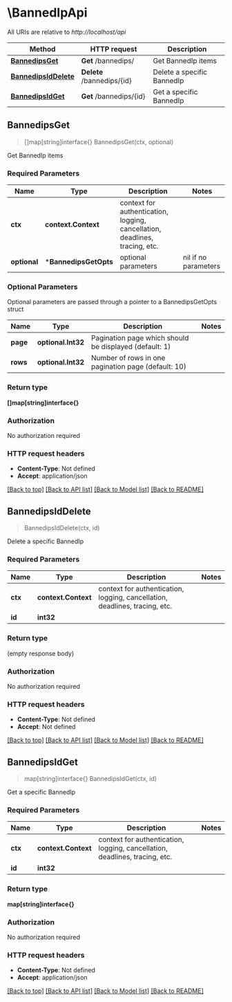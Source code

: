 # \BannedIpApi

All URIs are relative to *http://localhost/api*

Method | HTTP request | Description
------------- | ------------- | -------------
[**BannedipsGet**](BannedIpApi.md#BannedipsGet) | **Get** /bannedips/ | Get BannedIp items
[**BannedipsIdDelete**](BannedIpApi.md#BannedipsIdDelete) | **Delete** /bannedips/{id} | Delete a specific BannedIp
[**BannedipsIdGet**](BannedIpApi.md#BannedipsIdGet) | **Get** /bannedips/{id} | Get a specific BannedIp



## BannedipsGet

> []map[string]interface{} BannedipsGet(ctx, optional)

Get BannedIp items

### Required Parameters


Name | Type | Description  | Notes
------------- | ------------- | ------------- | -------------
**ctx** | **context.Context** | context for authentication, logging, cancellation, deadlines, tracing, etc.
 **optional** | ***BannedipsGetOpts** | optional parameters | nil if no parameters

### Optional Parameters

Optional parameters are passed through a pointer to a BannedipsGetOpts struct


Name | Type | Description  | Notes
------------- | ------------- | ------------- | -------------
 **page** | **optional.Int32**| Pagination page which should be displayed (default: 1) | 
 **rows** | **optional.Int32**| Number of rows in one pagination page (default: 10) | 

### Return type

**[]map[string]interface{}**

### Authorization

No authorization required

### HTTP request headers

- **Content-Type**: Not defined
- **Accept**: application/json

[[Back to top]](#) [[Back to API list]](../README.md#documentation-for-api-endpoints)
[[Back to Model list]](../README.md#documentation-for-models)
[[Back to README]](../README.md)


## BannedipsIdDelete

> BannedipsIdDelete(ctx, id)

Delete a specific BannedIp

### Required Parameters


Name | Type | Description  | Notes
------------- | ------------- | ------------- | -------------
**ctx** | **context.Context** | context for authentication, logging, cancellation, deadlines, tracing, etc.
**id** | **int32**|  | 

### Return type

 (empty response body)

### Authorization

No authorization required

### HTTP request headers

- **Content-Type**: Not defined
- **Accept**: Not defined

[[Back to top]](#) [[Back to API list]](../README.md#documentation-for-api-endpoints)
[[Back to Model list]](../README.md#documentation-for-models)
[[Back to README]](../README.md)


## BannedipsIdGet

> map[string]interface{} BannedipsIdGet(ctx, id)

Get a specific BannedIp

### Required Parameters


Name | Type | Description  | Notes
------------- | ------------- | ------------- | -------------
**ctx** | **context.Context** | context for authentication, logging, cancellation, deadlines, tracing, etc.
**id** | **int32**|  | 

### Return type

**map[string]interface{}**

### Authorization

No authorization required

### HTTP request headers

- **Content-Type**: Not defined
- **Accept**: application/json

[[Back to top]](#) [[Back to API list]](../README.md#documentation-for-api-endpoints)
[[Back to Model list]](../README.md#documentation-for-models)
[[Back to README]](../README.md)

